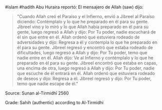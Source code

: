 #islam #hadith
Abu Huraira reportó: El mensajero de Allah (saw) dijo:
> "Cuando Allah creó el Paraíso y el Infierno, envió a Jibreel al Paraíso diciendo: Contémplalo y lo que he preparado en él para su gente. Jibreel vino y lo miró y lo que Allah había preparado en él para su gente, luego regresó a Allah y dijo: Por Tu poder, nadie escuchará de él sin que entre en él. Allah ordenó que estuviera rodeado de adversidades y dijo: Regresa a él y contempla lo que he preparado en él para su gente. Jibreel regresó y encontró que estaba rodeado de dificultades, luego regresó a Allah y dijo: Por Tu poder, temo que nadie entre en él. Allah dijo: Ve al Infierno y contémplalo y lo que he preparado en él para su gente. Jibreel encontró que estaba en capas, una encima de otra, luego regresó a Allah y dijo: Por Tu poder, nadie que escuche de él entrará en él. Allah ordenó que estuviera rodeado de deseos y dijo: Regresa a él. Jibreel regresó y dijo: Por Tu poder, temo que nadie escape de él."

Source: Sunan al-Tirmidhī 2560

Grade: Sahih (authentic) according to Al-Tirmidhi
